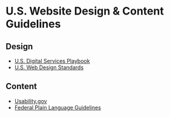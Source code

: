# U.S. Website Design & Content Guidelines
## Design
* [U.S. Digital Services Playbook](https://playbook.cio.gov/)
* [U.S. Web Design Standards](https://playbook.cio.gov/designstandards/)

## Content
* [Usability.gov](http://www.usability.gov/)
* [Federal Plain Language Guidelines](http://www.plainlanguage.gov/)
